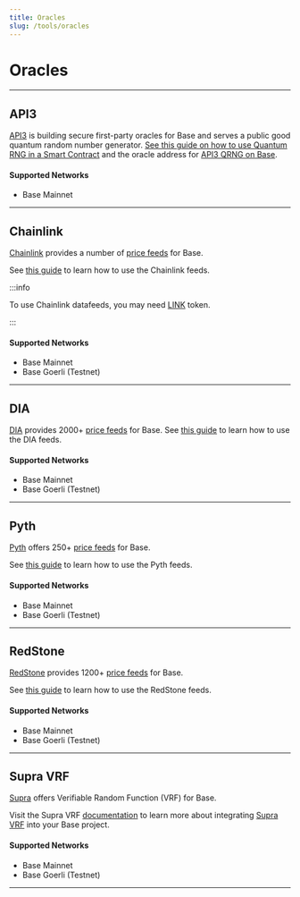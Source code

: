 ```yaml
---
title: Oracles
slug: /tools/oracles
---
```


# Oracles

---

## API3

[API3](https://api3.org/) is building secure first-party oracles for Base and serves a public good quantum random number generator.
[See this guide on how to use Quantum RNG in a Smart Contract](https://docs.api3.org/guides/qrng/qrng-remix/) and the oracle address for [API3 QRNG on Base](https://docs.api3.org/reference/qrng/chains.html).

#### Supported Networks

- Base Mainnet

---

## Chainlink

[Chainlink](https://chain.link/) provides a number of [price feeds](https://docs.chain.link/data-feeds/price-feeds/addresses/?network=base) for Base.

See [this guide](https://docs.chain.link/docs/get-the-latest-price/) to learn how to use the Chainlink feeds.

:::info

To use Chainlink datafeeds, you may need [LINK](https://docs.chain.link/resources/link-token-contracts?parent=dataFeeds) token.

:::

#### Supported Networks

- Base Mainnet
- Base Goerli (Testnet)

---

## DIA

[DIA](https://www.diadata.org/) provides 2000+ [price feeds](https://www.diadata.org/app/price/) for Base.
See [this guide](https://docs.diadata.org/introduction/intro-to-dia-oracles/request-an-oracle) to learn how to use the DIA feeds.

#### Supported Networks

- Base Mainnet
- Base Goerli (Testnet)

---

## Pyth

[Pyth](http://pyth.network/) offers 250+ [price feeds](https://pyth.network/price-feeds) for Base.

See [this guide](https://docs.pyth.network/documentation/pythnet-price-feeds/evm) to learn how to use the Pyth feeds.

#### Supported Networks

- Base Mainnet
- Base Goerli (Testnet)

---

## RedStone

[RedStone](https://redstone.finance/) provides 1200+ [price feeds](https://app.redstone.finance/) for Base.

See [this guide](https://docs.redstone.finance/) to learn how to use the RedStone feeds.

#### Supported Networks

- Base Mainnet
- Base Goerli (Testnet)

---

## Supra VRF

[Supra](https://supraoracles.com) offers Verifiable Random Function (VRF) for Base.

Visit the Supra VRF [documentation](https://supraoracles.com/docs/vrf) to learn more about integrating [Supra VRF](https://supraoracles.com/docs/vrf) into your Base project.

#### Supported Networks

- Base Mainnet
- Base Goerli (Testnet)

---
